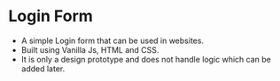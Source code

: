 # Login Form

- A simple Login form that can be used in websites.
- Built using Vanilla Js, HTML and CSS.
- It is only a design prototype and does not handle logic which can be added later.
